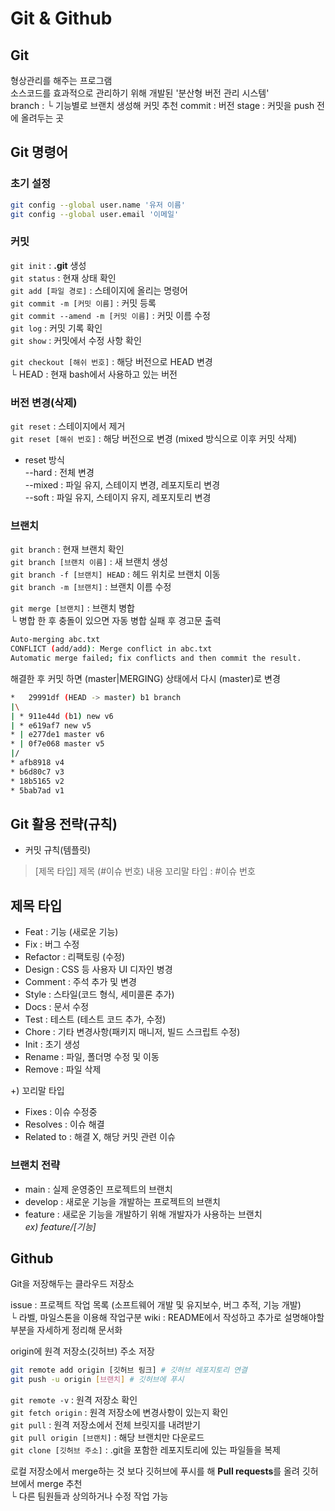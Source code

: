 # Git & Github
## Git
형상관리를 해주는 프로그램  
소스코드를 효과적으로 관리하기 위해 개발된 '분산형 버전 관리 시스템'  
branch : 
└ 기능별로 브랜치 생성해 커밋 추천
commit : 버전
stage : 커밋을 push 전에 올려두는 곳


## Git 명령어
### 초기 설정
```bash
git config --global user.name '유저 이름'  
git config --global user.email '이메일' 
```

### 커밋
`git init` : **.git** 생성  
`git status` : 현재 상태 확인  
`git add [파일 경로]` : 스테이지에 올리는 명령어  
`git commit -m [커밋 이름]` : 커밋 등록  
`git commit --amend -m [커밋 이름]` : 커밋 이름 수정  
`git log` : 커밋 기록 확인  
`git show` : 커밋에서 수정 사항 확인  
  
`git checkout [해쉬 번호]` : 해당 버전으로 HEAD 변경  
└ HEAD : 현재 bash에서 사용하고 있는 버전  

### 버전 변경(삭제)  
`git reset` : 스테이지에서 제거  
`git reset [해쉬 번호]` : 해당 버전으로 변경 (mixed 방식으로 이후 커밋 삭제)  
- reset 방식  
--hard : 전체 변경  
--mixed : 파일 유지, 스테이지 변경, 레포지토리 변경  
--soft : 파일 유지, 스테이지 유지, 레포지토리 변경  

### 브랜치
`git branch` : 현재 브랜치 확인  
`git branch [브랜치 이름]` : 새 브랜치 생성  
`git branch -f [브랜치] HEAD` : 헤드 위치로 브랜치 이동  
`git branch -m [브랜치]` : 브랜치 이름 수정  
  
`git merge [브랜치]` : 브랜치 병합  
└ 병합 한 후 충돌이 있으면 자동 병합 실패 후 경고문 출력  
```bash
Auto-merging abc.txt
CONFLICT (add/add): Merge conflict in abc.txt
Automatic merge failed; fix conflicts and then commit the result.
```  
해결한 후 커밋 하면 (master|MERGING) 상태에서 다시 (master)로 변경  
```bash
*   29991df (HEAD -> master) b1 branch
|\
| * 911e44d (b1) new v6
| * e619af7 new v5
* | e277de1 master v6
* | 0f7e068 master v5
|/
* afb8918 v4
* b6d80c7 v3
* 18b5165 v2
* 5bab7ad v1
```  


## Git 활용 전략(규칙)
- 커밋 규칙(템플릿)
> [제목 타입] 제목 (#이슈 번호)
> 내용
> 꼬리말 타입 : #이슈 번호  
  
## 제목 타입
- Feat : 기능 (새로운 기능)
- Fix : 버그 수정
- Refactor : 리팩토링 (수정)
- Design : CSS 등 사용자 UI 디자인 병경
- Comment : 주석 추가 및 변경
- Style : 스타일(코드 형식, 세미콜론 추가)
- Docs : 문서 수정
- Test : 테스트 (테스트 코드 추가, 수정)
- Chore : 기타 변경사항(패키지 매니저, 빌드 스크립트 수정)
- Init : 초기 생성
- Rename : 파일, 폴더명 수정 및 이동
- Remove : 파일 삭제  
  
+) 꼬리말 타입
- Fixes : 이슈 수정중  
- Resolves : 이슈 해결  
- Related to : 해결 X, 해당 커밋 관련 이슈  


### 브랜치 전략
- main : 실제 운영중인 프로젝트의 브랜치
- develop : 새로운 기능을 개발하는 프로젝트의 브랜치
- feature : 새로운 기능을 개발하기 위해 개발자가 사용하는 브랜치  
  *ex) feature/[기능]*


## Github
Git을 저장해두는 클라우드 저장소  
  
issue : 프로젝트 작업 목록 (소프트웨어 개발 및 유지보수, 버그 추적, 기능 개발)  
└ 라벨, 마일스톤을 이용해 작업구분
wiki : README에서 작성하고 추가로 설명해야할 부분을 자세하게 정리해 문서화  
  
origin에 원격 저장소(깃허브) 주소 저장
```bash
git remote add origin [깃허브 링크] # 깃허브 레포지토리 연결
git push -u origin [브랜치] # 깃허브에 푸시  
```  
  
`git remote -v` : 원격 저장소 확인  
`git fetch origin` : 원격 저장소에 변경사항이 있는지 확인  
`git pull` : 원격 저장소에서 전체 브릿지를 내려받기  
`git pull origin [브랜치]` : 해당 브랜치만 다운로드  
`git clone [깃허브 주소]` : .git을 포함한 레포지토리에 있는 파일들을 복제  
  
로컬 저장소에서 merge하는 것 보다 깃허브에 푸시를 해 **Pull requests**를 올려 깃허브에서 merge 추천  
└ 다른 팀원들과 상의하거나 수정 작업 가능  
  